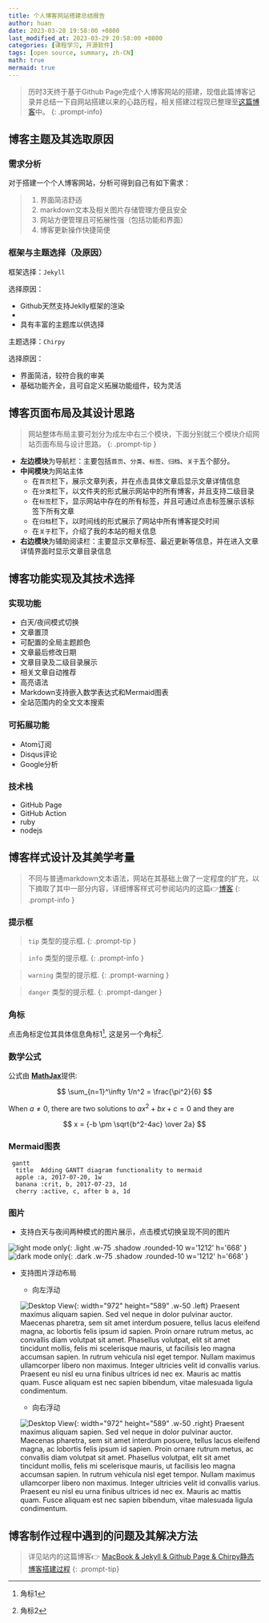 ```yaml
---
title: 个人博客网站搭建总结报告
author: huan
date: 2023-03-28 19:58:00 +0800
last_modified_at: 2023-03-29 20:58:00 +0800
categories: [课程学习, 开源软件]
tags: [open source, summary, zh-CN]
math: true
mermaid: true
---
```


> 历时3天终于基于Github Page完成个人博客网站的搭建，现借此篇博客记录并总结一下自网站搭建以来的心路历程，相关搭建过程现已整理至[这篇博客](https://hzhang4433.github.io/posts/MacBook-&-Jekyll-&-Github-Page-&-Chirpy%E9%9D%99%E6%80%81%E5%8D%9A%E5%AE%A2%E6%90%AD%E5%BB%BA%E8%BF%87%E7%A8%8B/)中。
{: .prompt-info}

## 博客主题及其选取原因

### 需求分析
对于搭建一个个人博客网站，分析可得到自己有如下需求：
>  1. 界面简洁舒适
>  2. markdown文本及相关图片存储管理方便且安全
>  3. 网站方便管理且可拓展性强（包括功能和界面）
>  4. 博客更新操作快捷简便

### 框架与主题选择（及原因）
框架选择：`Jekyll`

选择原因：
- Github天然支持Jeklly框架的渲染
- 
- 具有丰富的主题库以供选择

主题选择：`Chirpy`

选择原因：
- 界面简洁，较符合我的审美
- 基础功能齐全，且可自定义拓展功能组件，较为灵活

## 博客页面布局及其设计思路

> 网站整体布局主要可划分为成左中右三个模块，下面分别就三个模块介绍网站页面布局与设计思路。
{: .prompt-tip }

- **左边模块**为导航栏：主要包括`首页`、`分类`、`标签`、`归档`、`关于`五个部分。
- **中间模块**为网站主体
    - 在`首页`栏下，展示文章列表，并在点击具体文章后显示文章详情信息
    - 在`分类`栏下，以文件夹的形式展示网站中的所有博客，并且支持二级目录
    - 在`标签`栏下，显示网站中存在的所有标签，并且可通过点击标签展示该标签下所有文章
    - 在`归档`栏下，以时间线的形式展示了网站中所有博客提交时间
    - 在`关于`栏下，介绍了我的本站的相关信息
- **右边模块**为辅助阅读栏：主要显示文章标签、最近更新等信息，并在进入文章详情界面时显示文章目录信息

## 博客功能实现及其技术选择

### 实现功能
- 白天/夜间模式切换
- 文章置顶
- 可配置的全局主题颜色
- 文章最后修改日期
- 文章目录及二级目录展示
- 相关文章自动推荐
- 高亮语法
- Markdown支持嵌入数学表达式和Mermaid图表
- 全站范围内的全文文本搜索

### 可拓展功能
- Atom订阅
- Disqus评论
- Google分析

### 技术栈
- GitHub Page
- GitHub Action
- ruby
- nodejs

## 博客样式设计及其美学考量

>不同与普通markdown文本语法，网站在其基础上做了一定程度的扩充，以下摘取了其中一部分内容，详细博客样式可参阅站内的这篇👉[博客](https://hzhang4433.github.io/posts/text-and-typography/)
{: .prompt-info }

### 提示框

> `tip` 类型的提示框.
{: .prompt-tip }

> `info` 类型的提示框.
{: .prompt-info }

> `warning` 类型的提示框.
{: .prompt-warning }

> `danger` 类型的提示框.
{: .prompt-danger }

### 角标

点击角标定位其具体信息角标1[^footnote], 这是另一个角标[^fn-nth-2].

### 数学公式

公式由 [**MathJax**](https://www.mathjax.org/)提供:

$$ \sum_{n=1}^\infty 1/n^2 = \frac{\pi^2}{6} $$

When $a \ne 0$, there are two solutions to $ax^2 + bx + c = 0$ and they are

$$ x = {-b \pm \sqrt{b^2-4ac} \over 2a} $$

### Mermaid图表

```mermaid
 gantt
  title  Adding GANTT diagram functionality to mermaid
  apple :a, 2017-07-20, 1w
  banana :crit, b, 2017-07-23, 1d
  cherry :active, c, after b a, 1d
```

### 图片

- 支持白天与夜间两种模式的图片展示，点击模式切换呈现不同的图片

![light mode only](/assets/img/20190808/devtools-light.png){: .light .w-75 .shadow .rounded-10 w='1212' h='668' }
![dark mode only](/assets/img/20190808/devtools-dark.png){: .dark .w-75 .shadow .rounded-10 w='1212' h='668' }

- 支持图片浮动布局
    - 向左浮动

    ![Desktop View](/assets/img/20190808/mockup.png){: width="972" height="589" .w-50 .left}
    Praesent maximus aliquam sapien. Sed vel neque in dolor pulvinar auctor. Maecenas pharetra, sem sit amet interdum posuere, tellus lacus eleifend magna, ac lobortis felis ipsum id sapien. Proin ornare rutrum metus, ac convallis diam volutpat sit amet. Phasellus volutpat, elit sit amet tincidunt mollis, felis mi scelerisque mauris, ut facilisis leo magna accumsan sapien. In rutrum vehicula nisl eget tempor. Nullam maximus ullamcorper libero non maximus. Integer ultricies velit id convallis varius. Praesent eu nisl eu urna finibus ultrices id nec ex. Mauris ac mattis quam. Fusce aliquam est nec sapien bibendum, vitae malesuada ligula condimentum.

    - 向右浮动

    ![Desktop View](/assets/img/20190808/mockup.png){: width="972" height="589" .w-50 .right}
    Praesent maximus aliquam sapien. Sed vel neque in dolor pulvinar auctor. Maecenas pharetra, sem sit amet interdum posuere, tellus lacus eleifend magna, ac lobortis felis ipsum id sapien. Proin ornare rutrum metus, ac convallis diam volutpat sit amet. Phasellus volutpat, elit sit amet tincidunt mollis, felis mi scelerisque mauris, ut facilisis leo magna accumsan sapien. In rutrum vehicula nisl eget tempor. Nullam maximus ullamcorper libero non maximus. Integer ultricies velit id convallis varius. Praesent eu nisl eu urna finibus ultrices id nec ex. Mauris ac mattis quam. Fusce aliquam est nec sapien bibendum, vitae malesuada ligula condimentum.


## 博客制作过程中遇到的问题及其解决方法

> 详见站内的这篇博客👉 [MacBook & Jekyll & Github Page & Chirpy静态博客搭建过程](https://hzhang4433.github.io/posts/MacBook-&-Jekyll-&-Github-Page-&-Chirpy%E9%9D%99%E6%80%81%E5%8D%9A%E5%AE%A2%E6%90%AD%E5%BB%BA%E8%BF%87%E7%A8%8B/)
{: .prompt-tip}

[^footnote]: 角标1
[^fn-nth-2]: 角标2